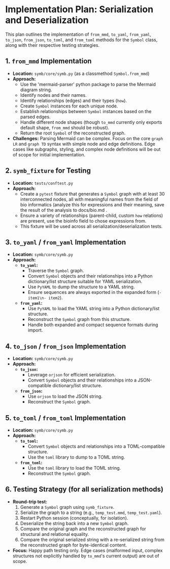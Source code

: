 # Implementation Plan: Serialization and Deserialization

This plan outlines the implementation of `from_mmd`, `to_yaml`, `from_yaml`, `to_json`, `from_json`, `to_toml`, and `from_toml` methods for the `Symbol` class, along with their respective testing strategies.

## 1. `from_mmd` Implementation

- **Location:** `symb/core/symb.py` (as a classmethod `Symbol.from_mmd`)
- **Approach:**
    - Use the 'mermaid-parser' python package to parse the Mermaid diagram string.
    - Identify nodes and their names.
    - Identify relationships (edges) and their types (`how`).
    - Create `Symbol` instances for each unique node.
    - Establish relationships between `Symbol` instances based on the parsed edges.
    - Handle different node shapes (though `to_mmd` currently only exports default shape, `from_mmd` should be robust).
    - Return the root `Symbol` of the reconstructed graph.
- **Challenges:** Parsing Mermaid can be complex. Focus on the core `graph LR` and `graph TD` syntax with simple node and edge definitions. Edge cases like subgraphs, styling, and complex node definitions will be out of scope for initial implementation.

## 2. `symb_fixture` for Testing

- **Location:** `tests/conftest.py`
- **Approach:**
    - Create a `pytest` fixture that generates a `Symbol` graph with at least 30 interconnected nodes, all with meaningful names from the field of bio informatics (analyze this for expressions and their meaning, save the result of the analysis to docs/bio.md .
    - Ensure a variety of relationships (parent-child, custom `how` relations) are present, use the bioinfo field to chose expressions from.
    - This fixture will be used across all serialization/deserialization tests.

## 3. `to_yaml` / `from_yaml` Implementation

- **Location:** `symb/core/symb.py`
- **Approach:**
    - **`to_yaml`:**
        - Traverse the `Symbol` graph.
        - Convert `Symbol` objects and their relationships into a Python dictionary/list structure suitable for YAML serialization.
        - Use `PyYAML` to dump the structure to a YAML string.
        - Ensure sequences are always exported in the expanded form (`- item1\n- item2`).
    - **`from_yaml`:**
        - Use `PyYAML` to load the YAML string into a Python dictionary/list structure.
        - Reconstruct the `Symbol` graph from this structure.
        - Handle both expanded and compact sequence formats during import.

## 4. `to_json` / `from_json` Implementation

- **Location:** `symb/core/symb.py`
- **Approach:**
    - **`to_json`:**
        - Leverage `orjson` for efficient serialization.
        - Convert `Symbol` objects and their relationships into a JSON-compatible dictionary/list structure.
    - **`from_json`:**
        - Use `orjson` to load the JSON string.
        - Reconstruct the `Symbol` graph.

## 5. `to_toml` / `from_toml` Implementation

- **Location:** `symb/core/symb.py`
- **Approach:**
    - **`to_toml`:**
        - Convert `Symbol` objects and relationships into a TOML-compatible structure.
        - Use the `toml` library to dump to a TOML string.
    - **`from_toml`:**
        - Use the `toml` library to load the TOML string.
        - Reconstruct the `Symbol` graph.

## 6. Testing Strategy (for all serialization methods)

- **Round-trip test:**
    1.  Generate a `Symbol` graph using `symb_fixture`.
    2.  Serialize the graph to a string (e.g., `temp_test.mmd`, `temp_test.yaml`).
    3.  Restart Python session (conceptually, for isolation).
    4.  Deserialize the string back into a new `Symbol` graph.
    5.  Compare the original graph and the reconstructed graph for structural and relational equality.
    6.  Compare the original serialized string with a re-serialized string from the reconstructed graph for byte-identical content.
- **Focus:** Happy path testing only. Edge cases (malformed input, complex structures not explicitly handled by `to_mmd`'s current output) are out of scope.
